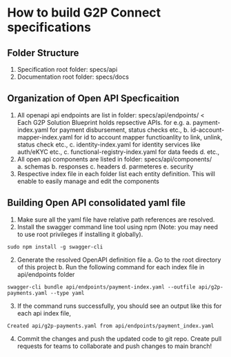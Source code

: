 # How to build G2P Connect specifications

## Folder Structure
1. Specification root folder: specs/api
2. Documentation root folder: specs/docs

## Organization of Open API Specficaition 
1. All openapi api endpoints are list in folder: specs/api/endpoints/ <<br>
    Each G2P Solution Blueprint holds repsective APIs. for e.g.
    a. payment-index.yaml for payment disbursement, status checks etc.,
    b. id-account-mapper-index.yaml for id to account mapper functioanlity to link, unlink, status check etc.,
    c. identity-index.yaml for identity services like auth/eKYC etc.,
    c. functional-registry-index.yaml for data feeds
    d. etc.,
2. All open api components are listed in folder: specs/api/components/ <br>
    a. schemas
    b. responses
    c. headers
    d. parmeteres
    e. security
3. Respective index file in each folder list each entity definition. This will enable to easily manage and edit the components

## Building Open API consolidated yaml file
1. Make sure all the yaml file have relative path references are resolved.
1. Install the swagger command line tool using npm (Note: you may need to use root privileges if installing it globally).

```
sudo npm install -g swagger-cli
```
2. Generate the resolved OpenAPI definition file
    a. Go to the root directory of this project
    b. Run the following command for each index file in api/endpoints folder

```
swagger-cli bundle api/endpoints/payment-index.yaml --outfile api/g2p-payments.yaml --type yaml
```
3. If the command runs successfully, you should see an output like this for each api index file,

```
Created api/g2p-payments.yaml from api/endpoints/payment_index.yaml
```

4. Commit the changes and push the updated code to git repo. Create pull requests for teams to collaborate and push changes to main branch!